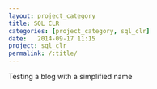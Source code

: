 ```yaml
---
layout: project_category
title: SQL CLR
categories: [project_category, sql_clr]
date:   2014-09-17 11:15
project: sql_clr
permalink: /:title/
---
```

Testing a blog with a simplified name

